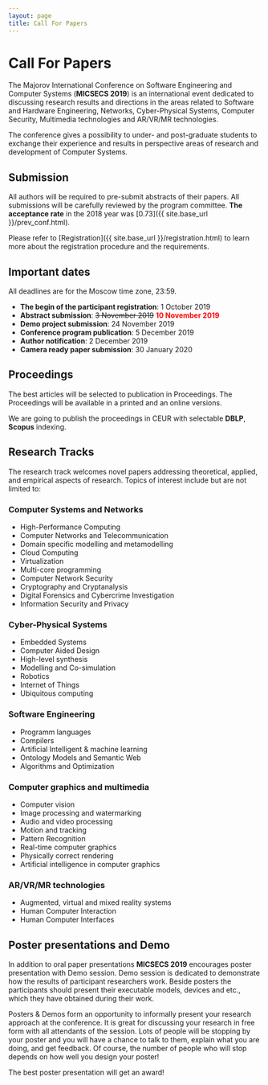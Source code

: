 ```yaml
---
layout: page
title: Call For Papers
---
```

# Call For Papers

The Majorov International Conference on Software Engineering and Computer Systems (**MICSECS 2019**) is an international event dedicated to discussing research results and directions in the areas related to Software and Hardware Engineering, Networks, Cyber-Physical Systems, Computer Security,  Multimedia technologies and AR/VR/MR technologies.

The conference gives a possibility to under- and post-graduate students to exchange their experience and results in perspective areas of research and development of Computer Systems.

## Submission

All authors will be required to pre-submit abstracts of their papers. All submissions will be carefully reviewed by the program committee.
**The acceptance rate** in the 2018 year was [0.73]({{ site.base_url }}/prev_conf.html).

Please refer to [Registration]({{ site.base_url }}/registration.html) to learn more about the registration procedure and the requirements.

## Important dates

All deadlines are for the Moscow time zone, 23:59.

* **The begin of the participant registration**: 1 October 2019
* **Abstract submission**: <s>3 November 2019</s> <b style="color: red;">10 November 2019</b>
* **Demo project submission**: 24 November 2019
* **Conference program publication**: 5 December 2019
* **Author notification**: 2 December 2019
* **Camera ready paper submission**: 30 January 2020

## Proceedings

The best articles will be selected to publication in Proceedings. The Proceedings will be available in a printed and an online versions.

We are going to publish the proceedings in CEUR with selectable **DBLP**, **Scopus** indexing.

## Research Tracks

The research track welcomes novel papers addressing theoretical, applied, and empirical aspects of research. Topics of interest include but are not limited to:

### **Computer Systems and Networks**

* High-Performance Computing
* Computer Networks and Telecommunication
* Domain specific modelling and metamodelling
* Cloud Computing
* Virtualization
* Multi-core programming
* Computer Network Security
* Cryptography and Cryptanalysis
* Digital Forensics and Cybercrime Investigation
* Information Security and Privacy

### **Cyber-Physical Systems**

* Embedded Systems
* Computer Aided Design
* High-level synthesis
* Modelling and Co-simulation
* Robotics
* Internet of Things
* Ubiquitous computing

### **Software Engineering**

* Programm languages
* Compilers
* Artificial Intelligent & machine learning
* Ontology Models and Semantic Web
* Algorithms and Optimization

### **Computer graphics and multimedia**

* Computer vision
* Image processing and watermarking
* Audio and video processing
* Motion and tracking
* Pattern Recognition
* Real-time computer graphics
* Physically correct rendering
* Artificial intelligence in computer graphics

### **AR/VR/MR technologies**
* Augmented, virtual and mixed reality systems
* Human Computer Interaction
* Human Computer Interfaces

## Poster presentations and Demo

In addition to oral paper presentations **MICSECS 2019** encourages poster presentation with Demo session. Demo session is dedicated to demonstrate how the results of participant researchers work. Beside posters the participants should present their executable models, devices and etc., which they have obtained during their work.

Posters & Demos form an opportunity to informally present your research approach at the conference. It is great for discussing your research in free form with all attendants of the session. Lots of people will be stopping by your poster and you will have a chance to talk to them, explain what you are doing, and get feedback. Of course, the number of people who will stop depends on how well you design your poster!

The best poster presentation will get an award!
